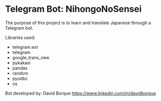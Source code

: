 # Telegram Bot: NihongoNoSensei

The purpose of this project is to learn and translate Japanese through a Telegram bot. 

Libraries used:
* telegram.ext
* telegram
* google_trans_new
* pykakasi
* pandas
* random
* pyodbc 
* os

Bot developed by: David Borque
https://www.linkedin.com/in/davidborque


